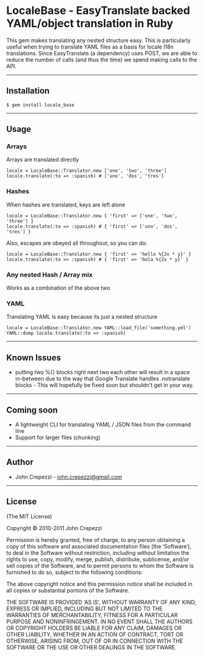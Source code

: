 # LocaleBase - EasyTranslate backed YAML/object translation in Ruby

This gem makes translating any nested structure easy.  This is particularly useful when trying to translate YAML files as a basis for locale I18n translations.
Since EasyTranslate (a dependency) uses POST, we are able to reduce the number of calls (and thus the time) we spend making calls to the API.

---

## Installation

    $ gem install locale_base

---

## Usage

### Arrays

Arrays are translated directly

    locale = LocaleBase::Translator.new ['one', 'two', 'three']
    locale.translate(:to => :spanish) # ['uno', 'dos', 'tres']

### Hashes

When hashes are translated, keys are left alone

    locale = LocaleBase::Translator.new { 'first' => ['one', 'two', 'three'] }
    locale.translate(:to => :spanish) # { 'first' => ['uno', 'dos', 'tres'] }

Also, escapes are obeyed all throughout, so you can do:

    locale = LocaleBase::Translator.new { 'first' => 'hello %{2x * y}' }
    locale.translate(:to => :spanish) # { 'first' => 'hola %{2x * y}' }

### Any nested Hash / Array mix

Works as a combination of the above two

### YAML

Translating YAML is easy because its just a nested structure

    locale = LocaleBase::Translator.new YAML::load_file('something.yml')
    YAML::dump locale.translate(:to => :spanish)

---

## Known Issues

* putting two %{} blocks right next two each other will result in a space in-between due to the way that Google Translate handles .notranslate blocks - This will hopefully be fixed soon but shouldn't get in your way.

---

## Coming soon

* A lightweight CLI for translating YAML / JSON files from the command line
* Support for larger files (chunking)

--- 

## Author

* John Crepezzi - john.crepezzi@gmail.com

---

## License

(The MIT License)

Copyright © 2010-2011 John Crepezzi

Permission is hereby granted, free of charge, to any person obtaining a copy of this software and associated documentation files (the ‘Software’), to deal in the Software without restriction, including without limitation the rights to use, copy, modify, merge, publish, distribute, sublicense, and/or sell copies of the Software, and to permit persons to whom the Software is furnished to do so, subject to the following conditions:

The above copyright notice and this permission notice shall be included in all copies or substantial portions of the Software.

THE SOFTWARE IS PROVIDED ‘AS IS’, WITHOUT WARRANTY OF ANY KIND, EXPRESS OR IMPLIED, INCLUDING BUT NOT LIMITED TO THE WARRANTIES OF MERCHANTABILITY, FITNESS FOR A PARTICULAR PURPOSE AND NONINFRINGEMENT. IN NO EVENT SHALL THE AUTHORS OR COPYRIGHT HOLDERS BE LIABLE FOR ANY CLAIM, DAMAGES OR OTHER LIABILITY, WHETHER IN AN ACTION OF CONTRACT, TORT OR OTHERWISE, ARISING FROM, OUT OF OR IN CONNECTION WITH THE SOFTWARE OR THE USE OR OTHER DEALINGS IN THE SOFTWARE.
